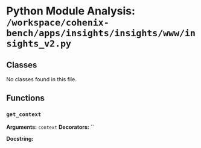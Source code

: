 # Python Module Analysis: `/workspace/cohenix-bench/apps/insights/insights/www/insights_v2.py`

## Classes

No classes found in this file.


## Functions

### `get_context`
**Arguments:** `context`
**Decorators:** ``

**Docstring:**
```

```

